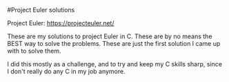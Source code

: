 #Project Euler solutions

Project Euler: https://projecteuler.net/

These are my solutions to project Euler in C.  These are by no means the BEST way to solve the problems.  These are just the first solution I came up with to solve them.

I did this mostly as a challenge, and to try and keep my C skills sharp, since I don't really do any C in my job anymore.
